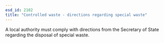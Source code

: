```yaml
---
esd_id: 2102
title: "Controlled waste - directions regarding special waste"
---
```


A local authority must comply with directions from the Secretary of State regarding the disposal of special waste.

